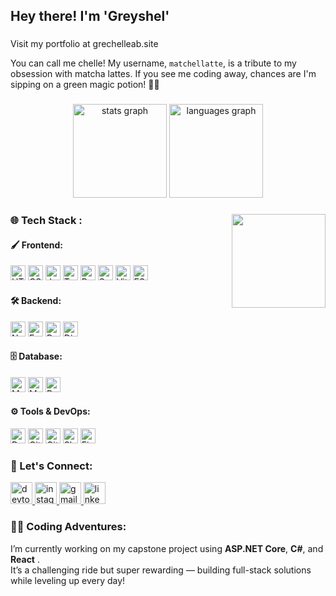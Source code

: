 <h2 align="left">Hey there! I'm 'Greyshel' </h2>

###

<p align="left">Visit my portfolio at grechelleab.site </p>
<p align="left">You can call me chelle! My username, <code>matchellatte</code>, is a tribute to my obsession with matcha lattes. If you see me coding away, chances are I'm sipping on a green magic potion! 🌿💚</p>

###

<div align="center">
  <img src="https://github-readme-stats.vercel.app/api?username=matchellatte&hide_title=false&hide_rank=false&show_icons=true&include_all_commits=true&count_private=true&disable_animations=false&theme=dracula&locale=en&hide_border=false" height="150" alt="stats graph" />
  <img src="https://github-readme-stats.vercel.app/api/top-langs?username=matchellatte&locale=en&hide_title=false&layout=compact&card_width=320&langs_count=5&theme=dracula&hide_border=false" height="150" alt="languages graph" />
</div>

###

<img align="right" height="150" src="https://i.pinimg.com/originals/40/57/9c/40579c0d06c343cf2cdabd2930d4619d.gif" />

###

<h3 align="left">🌐 Tech Stack :</h3>

<!-- Frontend -->
<h4 align="left">🖌️ Frontend:</h4>
<p align="left">
  <img src="https://cdn.jsdelivr.net/gh/devicons/devicon/icons/html5/html5-original.svg" style="height:24px;" alt="HTML5" title="HTML5" />
  <img src="https://cdn.jsdelivr.net/gh/devicons/devicon/icons/css3/css3-original.svg" style="height:24px;" alt="CSS3" title="CSS3" />
  <img src="https://cdn.jsdelivr.net/gh/devicons/devicon/icons/javascript/javascript-original.svg" style="height:24px;" alt="JavaScript" title="JavaScript" />
  <img src="https://cdn.jsdelivr.net/gh/devicons/devicon/icons/typescript/typescript-original.svg" style="height:24px;" alt="TypeScript" title="TypeScript" />
  <img src="https://cdn.jsdelivr.net/gh/devicons/devicon/icons/react/react-original.svg" style="height:24px;" alt="React" title="React" />
  <img src="https://cdn.jsdelivr.net/gh/devicons/devicon/icons/svelte/svelte-original.svg" style="height:24px;" alt="SvelteKit" title="SvelteKit" />
  <img src="https://cdn.jsdelivr.net/gh/devicons/devicon/icons/vite/vite-original.svg" style="height:24px;" alt="Vite" title="Vite" />
  <img src="https://cdn.jsdelivr.net/gh/devicons/devicon/icons/eslint/eslint-original.svg" style="height:24px;" alt="ESLint" title="ESLint" />
</p>

<!-- Backend -->
<h4 align="left">🛠️ Backend:</h4>
<p align="left">
  <img src="https://cdn.jsdelivr.net/gh/devicons/devicon/icons/nodejs/nodejs-original.svg" style="height:24px;" alt="Node.js" title="Node.js" />
  <img src="https://cdn.jsdelivr.net/gh/devicons/devicon/icons/express/express-original.svg" style="height:24px;" alt="Express" title="Express" />
  <img src="https://cdn.jsdelivr.net/gh/devicons/devicon/icons/python/python-original.svg" style="height:24px;" alt="Python" title="Python" />
  <img src="https://cdn.jsdelivr.net/gh/devicons/devicon/icons/django/django-plain.svg" style="height:24px;" alt="Django" title="Django" />
</p>

<!-- Database -->
<h4 align="left">🗄️ Database:</h4>
<p align="left">
  <img src="https://cdn.jsdelivr.net/gh/devicons/devicon/icons/mongodb/mongodb-original.svg" style="height:24px;" alt="MongoDB" title="MongoDB" />
  <img src="https://cdn.jsdelivr.net/gh/devicons/devicon/icons/mysql/mysql-original.svg" style="height:24px;" alt="MySQL" title="MySQL" />
  <img src="https://cdn.jsdelivr.net/gh/devicons/devicon/icons/postgresql/postgresql-original.svg" style="height:24px;" alt="PostgreSQL" title="PostgreSQL" />
</p>

<!-- Tools -->
<h4 align="left">⚙️ Tools & DevOps:</h4>
<p align="left">
  <img src="https://cdn.jsdelivr.net/gh/devicons/devicon/icons/docker/docker-original.svg" style="height:24px;" alt="Docker" title="Docker" />
  <img src="https://cdn.jsdelivr.net/gh/devicons/devicon/icons/git/git-original.svg" style="height:24px;" alt="Git" title="Git" />
  <img src="https://cdn.jsdelivr.net/gh/devicons/devicon/icons/github/github-original.svg" style="height:24px;" alt="GitHub" title="GitHub" />
  <img src="https://cdn.jsdelivr.net/gh/devicons/devicon/icons/slack/slack-original.svg" style="height:24px;" alt="Slack" title="Slack" />
  <img src="https://cdn.jsdelivr.net/gh/devicons/devicon/icons/figma/figma-original.svg" style="height:24px;" alt="Figma" title="Figma" />
</p>


<h3 align="left">💬 Let's Connect:</h3>
<div align="left">
  <a href="https://dev.to/matchellatte" target="_blank">
    <img src="https://img.shields.io/static/v1?message=dev.to&logo=dev.to&label=&color=0A0A0A&logoColor=white&labelColor=&style=for-the-badge" height="35" alt="devto logo" />
  </a>
  <a href="https://instagram.com/grayscaele" target="_blank">
    <img src="https://img.shields.io/static/v1?message=Instagram&logo=instagram&label=&color=0A0A0A&logoColor=white&labelColor=&style=for-the-badge" height="35" alt="instagram logo" />
  </a>
  <a href="mailto:grechelleab@gmail.com" target="_blank">
    <img src="https://img.shields.io/static/v1?message=Gmail&logo=gmail&label=&color=0A0A0A&logoColor=white&labelColor=&style=for-the-badge" height="35" alt="gmail logo" />
  </a>
  <a href="https://www.linkedin.com/in/grechelle-ann-boneo/" target="_blank">
    <img src="https://img.shields.io/static/v1?message=LinkedIn&logo=linkedin&label=&color=0A0A0A&logoColor=white&labelColor=&style=for-the-badge" height="35" alt="linkedin logo" />
  </a>
</div>

###

### 👩‍💻 Coding Adventures:
I’m currently working on my capstone project using **ASP.NET Core**, **C#**, and **React** .  
It’s a challenging ride but super rewarding — building full-stack solutions while leveling up every day!


###

<br clear="both">
